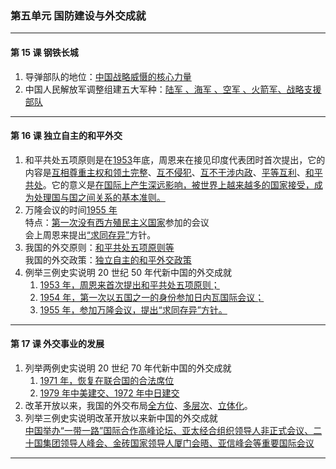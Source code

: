 ### 第五单元 国防建设与外交成就

---

#### 第 15 课 钢铁长城

1. 导弹部队的地位：<u>中国战略威慑的核心力量</u>
2. 中国人民解放军调整组建五大军种：<u>陆军 、海军 、空军 、火箭军、战略支援部队</u>

---

#### 第 16 课 独立自主的和平外交

1. 和平共处五项原则是在<u>1953</u>年底，周恩来在接见印度代表团时首次提出，它的内容是<u>互相尊重主权和领土完整</u>、<u>互不侵犯</u>、<u>互不干涉内政</u>、<u>平等互利</u>、<u>和平共处</u>。它的意义是<u>在国际上产生深远影响，被世界上越来越多的国家接受，成为处理国与国之间关系的基本准则。</u>
2. 万隆会议的时间<u>1955 年</u><br>特点：<u>第一次没有西方殖民主义国家</u>参加的会议<br>会上周恩来提出<u>“求同存异”</u>方针。
3. 我国的外交原则：<u>和平共处五项原则等</u><br>
   我国的外交政策：<u>独立自主的和平外交政策</u>
4. 例举三例史实说明 20 世纪 50 年代新中国的外交成就
    1. <u>1953 年，周恩来首次提出和平共处五项原则；</u>
    2. <u>1954 年，第一次以五国之一的身份参加日内瓦国际会议；</u>
    3. <u>1955 年，参加万隆会议，提出“求同存异”方针。</u>

---

#### 第 17 课 外交事业的发展

1. 列举两例史实说明 20 世纪 70 年代新中国的外交成就
    1. <u>1971 年，恢复在联合国的合法席位</u>
    2. <u>1979 年中美建交、1972 年中日建交</u>
2. 改革开放以来，我国的外交布局<u>全方位</u>、<u>多层次</u>、<u>立体化</u>。
3. 列举三例史实说明改革开放以来新中国的外交成就<br>
   <u>中国举办“一带一路”国际合作高峰论坛、亚太经合组织领导人非正式会议、二十国集团领导人峰会、金砖国家领导人厦门会晤、亚信峰会等重要国际会议</u>

---
